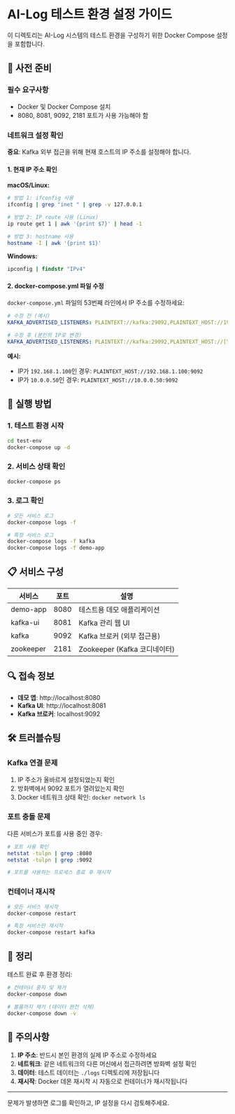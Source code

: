 # AI-Log 테스트 환경 설정 가이드

이 디렉토리는 AI-Log 시스템의 테스트 환경을 구성하기 위한 Docker Compose 설정을 포함합니다.

## 🔧 사전 준비

### 필수 요구사항
- Docker 및 Docker Compose 설치
- 8080, 8081, 9092, 2181 포트가 사용 가능해야 함

### 네트워크 설정 확인

**중요**: Kafka 외부 접근을 위해 현재 호스트의 IP 주소를 설정해야 합니다.

#### 1. 현재 IP 주소 확인

**macOS/Linux:**
```bash
# 방법 1: ifconfig 사용
ifconfig | grep "inet " | grep -v 127.0.0.1

# 방법 2: IP route 사용 (Linux)
ip route get 1 | awk '{print $7}' | head -1

# 방법 3: hostname 사용
hostname -I | awk '{print $1}'
```

**Windows:**
```cmd
ipconfig | findstr "IPv4"
```

#### 2. docker-compose.yml 파일 수정

`docker-compose.yml` 파일의 53번째 라인에서 IP 주소를 수정하세요:

```yaml
# 수정 전 (예시)
KAFKA_ADVERTISED_LISTENERS: PLAINTEXT://kafka:29092,PLAINTEXT_HOST://192.168.68.60:9092

# 수정 후 (본인의 IP로 변경)
KAFKA_ADVERTISED_LISTENERS: PLAINTEXT://kafka:29092,PLAINTEXT_HOST://[YOUR_IP]:9092
```

**예시:**
- IP가 `192.168.1.100`인 경우: `PLAINTEXT_HOST://192.168.1.100:9092`
- IP가 `10.0.0.50`인 경우: `PLAINTEXT_HOST://10.0.0.50:9092`

## 🚀 실행 방법

### 1. 테스트 환경 시작
```bash
cd test-env
docker-compose up -d
```

### 2. 서비스 상태 확인
```bash
docker-compose ps
```

### 3. 로그 확인
```bash
# 모든 서비스 로그
docker-compose logs -f

# 특정 서비스 로그
docker-compose logs -f kafka
docker-compose logs -f demo-app
```

## 📋 서비스 구성

| 서비스 | 포트 | 설명 |
|--------|------|------|
| demo-app | 8080 | 테스트용 데모 애플리케이션 |
| kafka-ui | 8081 | Kafka 관리 웹 UI |
| kafka | 9092 | Kafka 브로커 (외부 접근용) |
| zookeeper | 2181 | Zookeeper (Kafka 코디네이터) |

## 🔍 접속 정보

- **데모 앱**: http://localhost:8080
- **Kafka UI**: http://localhost:8081
- **Kafka 브로커**: localhost:9092

## 🛠️ 트러블슈팅

### Kafka 연결 문제
1. IP 주소가 올바르게 설정되었는지 확인
2. 방화벽에서 9092 포트가 열려있는지 확인
3. Docker 네트워크 상태 확인: `docker network ls`

### 포트 충돌 문제
다른 서비스가 포트를 사용 중인 경우:
```bash
# 포트 사용 확인
netstat -tulpn | grep :8080
netstat -tulpn | grep :9092

# 포트를 사용하는 프로세스 종료 후 재시작
```

### 컨테이너 재시작
```bash
# 모든 서비스 재시작
docker-compose restart

# 특정 서비스만 재시작
docker-compose restart kafka
```

## 🧹 정리

테스트 완료 후 환경 정리:
```bash
# 컨테이너 중지 및 제거
docker-compose down

# 볼륨까지 제거 (데이터 완전 삭제)
docker-compose down -v
```

## 📝 주의사항

1. **IP 주소**: 반드시 본인 환경의 실제 IP 주소로 수정하세요
2. **네트워크**: 같은 네트워크의 다른 머신에서 접근하려면 방화벽 설정 확인
3. **데이터**: 테스트 데이터는 `./logs` 디렉토리에 저장됩니다
4. **재시작**: Docker 데몬 재시작 시 자동으로 컨테이너가 재시작됩니다

---

문제가 발생하면 로그를 확인하고, IP 설정을 다시 검토해주세요.